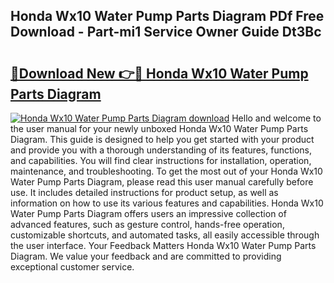 ## Honda Wx10 Water Pump Parts Diagram PDf Free Download - Part-mi1 Service Owner Guide Dt3Bc

# <h2><a href="http://dflgsj4.blite.top/?on=Honda+Wx10+Water+Pump+Parts+Diagram">🔗Download New 👉🔴 Honda Wx10 Water Pump Parts Diagram</a></h2>

[![Honda Wx10 Water Pump Parts Diagram download](https://i.imgur.com/lujVjoI.png)](http://dflgsj4.blite.top/?on=Honda+Wx10+Water+Pump+Parts+Diagram)
Hello and welcome to the user manual for your newly unboxed Honda Wx10 Water Pump Parts Diagram. This guide is designed to help you get started with your product and provide you with a thorough understanding of its features, functions, and capabilities. You will find clear instructions for installation, operation, maintenance, and troubleshooting. To get the most out of your Honda Wx10 Water Pump Parts Diagram, please read this user manual carefully before use. It includes detailed instructions for product setup, as well as information on how to use its various features and capabilities. Honda Wx10 Water Pump Parts Diagram offers users an impressive collection of advanced features, such as gesture control, hands-free operation, customizable shortcuts, and automated tasks, all easily accessible through the user interface. Your Feedback Matters Honda Wx10 Water Pump Parts Diagram. We value your feedback and are committed to providing exceptional customer service.
